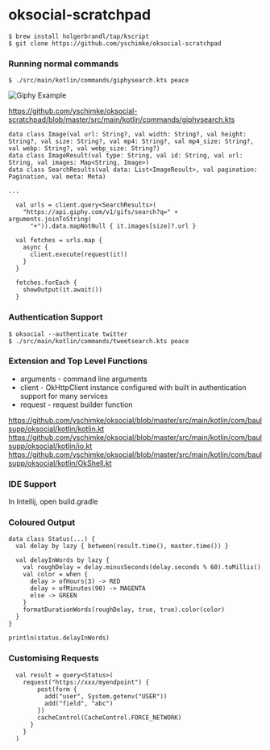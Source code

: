 # oksocial-scratchpad

```
$ brew install holgerbrandl/tap/kscript
$ git clone https://github.com/yschimke/oksocial-scratchpad
```

### Running normal commands

```
$ ./src/main/kotlin/commands/giphysearch.kts peace
```

![Giphy Example](https://media.giphy.com/media/2t9vw2YQroJdS7VfyH/giphy.gif)

https://github.com/yschimke/oksocial-scratchpad/blob/master/src/main/kotlin/commands/giphysearch.kts

```
data class Image(val url: String?, val width: String?, val height: String?, val size: String?, val mp4: String?, val mp4_size: String?, val webp: String?, val webp_size: String?)
data class ImageResult(val type: String, val id: String, val url: String, val images: Map<String, Image>)
data class SearchResults(val data: List<ImageResult>, val pagination: Pagination, val meta: Meta)

...

  val urls = client.query<SearchResults>(
    "https://api.giphy.com/v1/gifs/search?q=" + arguments.joinToString(
      "+")).data.mapNotNull { it.images[size]?.url }

  val fetches = urls.map {
    async {
      client.execute(request(it))
    }
  }

  fetches.forEach {
    showOutput(it.await())
  }
```  

### Authentication Support 

```
$ oksocial --authenticate twitter
$ ./src/main/kotlin/commands/tweetsearch.kts peace
```

### Extension and Top Level Functions

- arguments - command line arguments
- client - OkHttpClient instance configured with built in authentication support for many services
- request - request builder function

https://github.com/yschimke/oksocial/blob/master/src/main/kotlin/com/baulsupp/oksocial/kotlin/kotlin.kt
https://github.com/yschimke/oksocial/blob/master/src/main/kotlin/com/baulsupp/oksocial/kotlin/io.kt
https://github.com/yschimke/oksocial/blob/master/src/main/kotlin/com/baulsupp/oksocial/kotlin/OkShell.kt

### IDE Support

In Intellij, open build.gradle

### Coloured Output

```
data class Status(...) {
  val delay by lazy { between(result.time(), master.time()) }

  val delayInWords by lazy {
    val roughDelay = delay.minusSeconds(delay.seconds % 60).toMillis()
    val color = when {
      delay > ofHours(3) -> RED
      delay > ofMinutes(90) -> MAGENTA
      else -> GREEN
    }
    formatDurationWords(roughDelay, true, true).color(color)
  }
}

println(status.delayInWords)
```

### Customising Requests

```
  val result = query<Status>(
    request("https://xxx/myendpoint") {
        post(form {
          add("user", System.getenv("USER"))
          add("field", "abc")
        })
        cacheControl(CacheControl.FORCE_NETWORK)
      }
    }
  )
```
